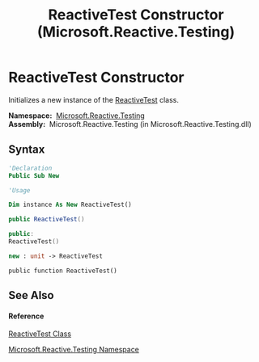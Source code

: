 ﻿---
title: ReactiveTest Constructor  (Microsoft.Reactive.Testing)
TOCTitle: ReactiveTest Constructor
ms:assetid: M:Microsoft.Reactive.Testing.ReactiveTest.#ctor
ms:mtpsurl: https://msdn.microsoft.com/en-us/library/microsoft.reactive.testing.reactivetest.reactivetest(v=VS.103)
ms:contentKeyID: 36068610
ms.date: 06/28/2011
mtps_version: v=VS.103
f1_keywords:
- Microsoft.Reactive.Testing.ReactiveTest.#ctor
- Microsoft.Reactive.Testing.ReactiveTest.ReactiveTest
dev_langs:
- CSharp
- JScript
- VB
- FSharp
- c++
---

# ReactiveTest Constructor

Initializes a new instance of the [ReactiveTest](hh229546\(v=vs.103\).md) class.

**Namespace:**  [Microsoft.Reactive.Testing](hh212009\(v=vs.103\).md)  
**Assembly:**  Microsoft.Reactive.Testing (in Microsoft.Reactive.Testing.dll)

## Syntax

``` vb
'Declaration
Public Sub New
```

``` vb
'Usage

Dim instance As New ReactiveTest()
```

``` csharp
public ReactiveTest()
```

``` c++
public:
ReactiveTest()
```

``` fsharp
new : unit -> ReactiveTest
```

``` jscript
public function ReactiveTest()
```

## See Also

#### Reference

[ReactiveTest Class](hh229546\(v=vs.103\).md)

[Microsoft.Reactive.Testing Namespace](hh212009\(v=vs.103\).md)

